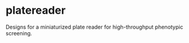 platereader
===========

Designs for a miniaturized plate reader for high-throughput phenotypic screening.
